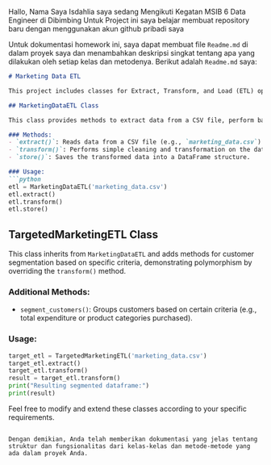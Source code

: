 Hallo, Nama Saya Isdahlia
saya sedang Mengikuti Kegatan MSIB 6 Data Engineer di Dibimbing
Untuk Project ini saya belajar membuat repository baru dengan menggunakan akun github pribadi saya

Untuk dokumentasi homework ini, saya dapat membuat file `Readme.md` di dalam proyek saya dan menambahkan deskripsi singkat tentang apa yang dilakukan oleh setiap kelas dan metodenya. Berikut adalah  `Readme.md` saya:

```markdown
# Marketing Data ETL

This project includes classes for Extract, Transform, and Load (ETL) operations on marketing data.

## MarketingDataETL Class

This class provides methods to extract data from a CSV file, perform basic data cleaning and transformation, and store the transformed data.

### Methods:
- `extract()`: Reads data from a CSV file (e.g., `marketing_data.csv`).
- `transform()`: Performs simple cleaning and transformation on the data (e.g., converting date format or handling missing values).
- `store()`: Saves the transformed data into a DataFrame structure.

### Usage:
```python
etl = MarketingDataETL('marketing_data.csv')
etl.extract()
etl.transform()
etl.store()
```

## TargetedMarketingETL Class

This class inherits from `MarketingDataETL` and adds methods for customer segmentation based on specific criteria, demonstrating polymorphism by overriding the `transform()` method.

### Additional Methods:
- `segment_customers()`: Groups customers based on certain criteria (e.g., total expenditure or product categories purchased).

### Usage:
```python
target_etl = TargetedMarketingETL('marketing_data.csv')
target_etl.extract()
target_etl.transform()
result = target_etl.transform()
print("Resulting segmented dataframe:")
print(result)
```

Feel free to modify and extend these classes according to your specific requirements.
```

Dengan demikian, Anda telah memberikan dokumentasi yang jelas tentang struktur dan fungsionalitas dari kelas-kelas dan metode-metode yang ada dalam proyek Anda.
